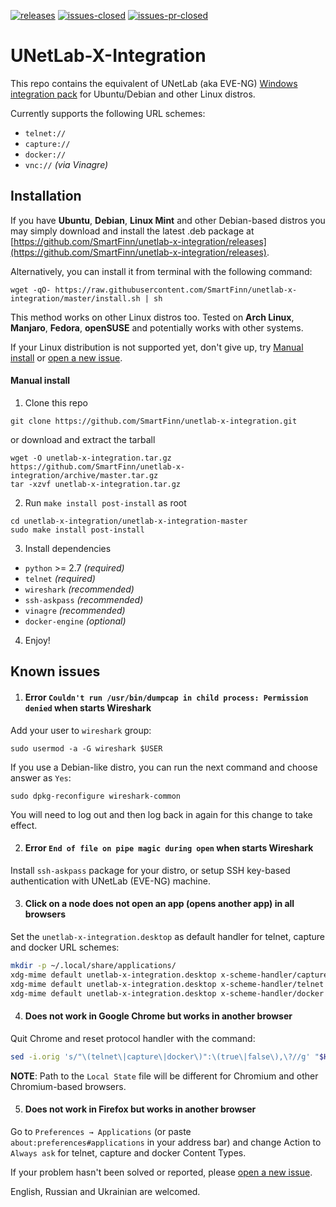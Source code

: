 [![releases](https://img.shields.io/github/release/smartfinn/unetlab-x-integration.svg)](https://github.com/SmartFinn/unetlab-x-integration/releases)
[![issues-closed](https://img.shields.io/github/issues-closed/smartfinn/unetlab-x-integration.svg)](https://github.com/SmartFinn/unetlab-x-integration/issues?q=is%3Aissue+is%3Aclosed)
[![issues-pr-closed](https://img.shields.io/github/issues-pr-closed/smartfinn/unetlab-x-integration.svg)](https://github.com/SmartFinn/unetlab-x-integration/pulls?q=is%3Apr+is%3Aclosed)

# UNetLab-X-Integration

This repo contains the equivalent of UNetLab (aka EVE-NG) [Windows integration pack](http://www.unetlab.com/download/UNetLab-Win-Client-Pack.exe) for Ubuntu/Debian and other Linux distros.

Currently supports the following URL schemes:

* `telnet://`
* `capture://`
* `docker://`
* `vnc://` _(via Vinagre)_

## Installation

If you have **Ubuntu**, **Debian**, **Linux Mint** and other Debian-based distros you may simply download and install the latest .deb package at [https://github.com/SmartFinn/unetlab-x-integration/releases](https://github.com/SmartFinn/unetlab-x-integration/releases).

Alternatively, you can install it from terminal with the following command:

```
wget -qO- https://raw.githubusercontent.com/SmartFinn/unetlab-x-integration/master/install.sh | sh
```

This method works on other Linux distros too. Tested on **Arch Linux**, **Manjaro**, **Fedora**, **openSUSE** and potentially works with other systems.

If your Linux distribution is not supported yet, don't give up, try [Manual install](#manual-install) or [open a new issue](https://github.com/SmartFinn/unetlab-x-integration/issues/new).

#### Manual install

1. Clone this repo

  ```
  git clone https://github.com/SmartFinn/unetlab-x-integration.git
  ```
  or download and extract the tarball
  ```
  wget -O unetlab-x-integration.tar.gz https://github.com/SmartFinn/unetlab-x-integration/archive/master.tar.gz
  tar -xzvf unetlab-x-integration.tar.gz
  ```

2. Run `make install post-install` as root

  ```
  cd unetlab-x-integration/unetlab-x-integration-master
  sudo make install post-install
  ```

3. Install dependencies

  * `python` >= 2.7 _(required)_
  * `telnet` _(required)_
  * `wireshark` _(recommended)_
  * `ssh-askpass` _(recommended)_
  * `vinagre` _(recommended)_
  * `docker-engine` _(optional)_

4. Enjoy!

## Known issues

1. #### Error `Couldn't run /usr/bin/dumpcap in child process: Permission denied` when starts Wireshark

  Add your user to `wireshark` group:

  ```
  sudo usermod -a -G wireshark $USER
  ```

  If you use a Debian-like distro, you can run the next command and choose answer as `Yes`:

  ```
  sudo dpkg-reconfigure wireshark-common
  ```

  You will need to log out and then log back in again for this change to take effect.

2. #### Error `End of file on pipe magic during open` when starts Wireshark

  Install `ssh-askpass` package for your distro, or setup SSH key-based authentication with UNetLab (EVE-NG) machine.

3. #### Click on a node does not open an app (opens another app) in all browsers

  Set the `unetlab-x-integration.desktop` as default handler for telnet, capture and docker URL schemes:

  ```bash
  mkdir -p ~/.local/share/applications/
  xdg-mime default unetlab-x-integration.desktop x-scheme-handler/capture
  xdg-mime default unetlab-x-integration.desktop x-scheme-handler/telnet
  xdg-mime default unetlab-x-integration.desktop x-scheme-handler/docker
  ```

4. #### Does not work in Google Chrome but works in another browser

  Quit Chrome and reset protocol handler with the command:

  ```bash
  sed -i.orig 's/"\(telnet\|capture\|docker\)":\(true\|false\),\?//g' "$HOME/.config/google-chrome/Local State"
  ```

  **NOTE**: Path to the `Local State` file will be different for Chromium and other Chromium-based browsers.

5. #### Does not work in Firefox but works in another browser

  Go to `Preferences → Applications` (or paste `about:preferences#applications` in your address bar) and change Action to `Always ask` for telnet, capture and docker Content Types.

If your problem hasn't been solved or reported, please [open a new issue](https://github.com/SmartFinn/unetlab-x-integration/issues).

English, Russian and Ukrainian are welcomed.
